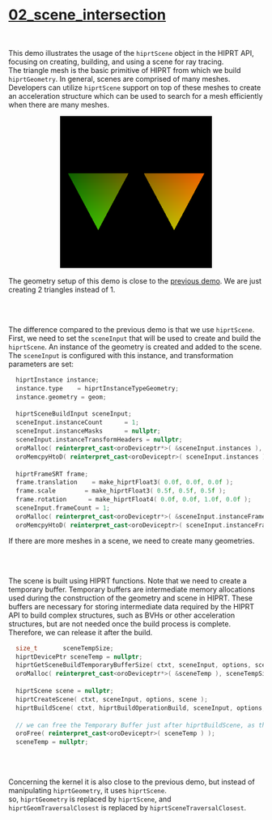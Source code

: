# [02_scene_intersection](../tutorials/02_scene_intersection)

<br />

This demo illustrates the usage of the `hiprtScene` object in the HIPRT API, focusing on creating, building, and using a scene for ray tracing. <br />
The triangle mesh is the basic primitive of HIPRT from which we build `hiprtGeometry`. 
In general, scenes are comprised of many meshes. Developers can utilize `hiprtScene` support on top of these meshes to create an acceleration structure which can be used to search for a mesh efficiently when there are many meshes.

<div align="center">
    <img src="../tutorials/imgs/02_scene_intersection.png" alt="img" width="300"/>
</div>


The geometry setup of this demo is close to the [previous demo](01_geom_intersection.md). We are just creating 2 triangles instead of 1.

<br />
<br />

The difference compared to the previous demo is that we use `hiprtScene`. First, we need to set the `sceneInput` that will be used to create and build the `hiprtScene`.
An instance of the geometry is created and added to the scene. The `sceneInput` is configured with this instance, and transformation parameters are set:

```cpp
  hiprtInstance instance;
  instance.type    = hiprtInstanceTypeGeometry;
  instance.geometry = geom;

  hiprtSceneBuildInput sceneInput;
  sceneInput.instanceCount      = 1;
  sceneInput.instanceMasks      = nullptr;
  sceneInput.instanceTransformHeaders = nullptr;
  oroMalloc( reinterpret_cast<oroDeviceptr*>( &sceneInput.instances ), sizeof( hiprtInstance ) );
  oroMemcpyHtoD( reinterpret_cast<oroDeviceptr>( sceneInput.instances ), &instance, sizeof( hiprtInstance ) );

  hiprtFrameSRT frame;
  frame.translation    = make_hiprtFloat3( 0.0f, 0.0f, 0.0f );
  frame.scale        = make_hiprtFloat3( 0.5f, 0.5f, 0.5f );
  frame.rotation      = make_hiprtFloat4( 0.0f, 0.0f, 1.0f, 0.0f );
  sceneInput.frameCount = 1;
  oroMalloc( reinterpret_cast<oroDeviceptr*>( &sceneInput.instanceFrames ), sizeof( hiprtFrameSRT ) );
  oroMemcpyHtoD( reinterpret_cast<oroDeviceptr>( sceneInput.instanceFrames ), &frame, sizeof( hiprtFrameSRT ) );
```

If there are more meshes in a scene, we need to create many geometries. 

<br />
<br />

The scene is built using HIPRT functions. Note that we need to create a temporary buffer. Temporary buffers are intermediate memory allocations used during the construction of the geometry and scene in HIPRT. 
These buffers are necessary for storing intermediate data required by the HIPRT API to build complex structures, such as BVHs or other acceleration structures, but are not needed once the build process is complete. Therefore, we can release it after the build. 

```cpp
  size_t       sceneTempSize;
  hiprtDevicePtr sceneTemp = nullptr;
  hiprtGetSceneBuildTemporaryBufferSize( ctxt, sceneInput, options, sceneTempSize );
  oroMalloc( reinterpret_cast<oroDeviceptr*>( &sceneTemp ), sceneTempSize );

  hiprtScene scene = nullptr;
  hiprtCreateScene( ctxt, sceneInput, options, scene );
  hiprtBuildScene( ctxt, hiprtBuildOperationBuild, sceneInput, options, sceneTemp, 0, scene );

  // we can free the Temporary Buffer just after hiprtBuildScene, as this buffer is only used during the build.
  oroFree( reinterpret_cast<oroDeviceptr>( sceneTemp ) );
  sceneTemp = nullptr;
```
<br />
<br />

Concerning the kernel it is also close to the previous demo, but instead of manipulating `hiprtGeometry`, it uses `hiprtScene`. <br />
so, `hiprtGeometry` is replaced by `hiprtScene`, and `hiprtGeomTraversalClosest` is replaced by `hiprtSceneTraversalClosest`.



  
